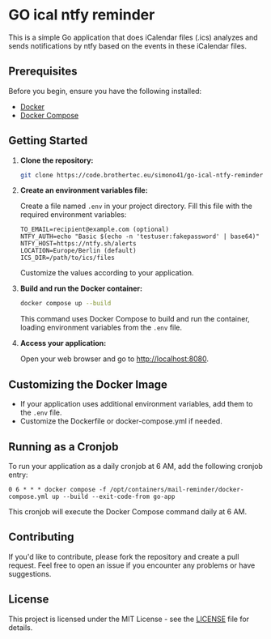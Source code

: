 # GO ical ntfy reminder

This is a simple Go application that does iCalendar files (.ics) analyzes and sends notifications by ntfy based on the events in these iCalendar files.

## Prerequisites

Before you begin, ensure you have the following installed:

- [Docker](https://docs.docker.com/get-docker/)
- [Docker Compose](https://docs.docker.com/compose/install/)

## Getting Started

1. **Clone the repository:**

    ```bash
    git clone https://code.brothertec.eu/simono41/go-ical-ntfy-reminder.git
    ```

2. **Create an environment variables file:**

   Create a file named `.env` in your project directory. Fill this file with the required environment variables:

    ```env
    TO_EMAIL=recipient@example.com (optional)
    NTFY_AUTH=echo "Basic $(echo -n 'testuser:fakepassword' | base64)"
    NTFY_HOST=https://ntfy.sh/alerts
    LOCATION=Europe/Berlin (default)
    ICS_DIR=/path/to/ics/files
    ```

   Customize the values according to your application.

3. **Build and run the Docker container:**

    ```bash
    docker compose up --build
    ```

   This command uses Docker Compose to build and run the container, loading environment variables from the `.env` file.

4. **Access your application:**

   Open your web browser and go to [http://localhost:8080](http://localhost:8080).

## Customizing the Docker Image

- If your application uses additional environment variables, add them to the `.env` file.
- Customize the Dockerfile or docker-compose.yml if needed.

## Running as a Cronjob

To run your application as a daily cronjob at 6 AM, add the following cronjob entry:

```cron
0 6 * * * docker compose -f /opt/containers/mail-reminder/docker-compose.yml up --build --exit-code-from go-app
```

This cronjob will execute the Docker Compose command daily at 6 AM.

## Contributing

If you'd like to contribute, please fork the repository and create a pull request. Feel free to open an issue if you encounter any problems or have suggestions.

## License

This project is licensed under the MIT License - see the [LICENSE](LICENSE) file for details.
